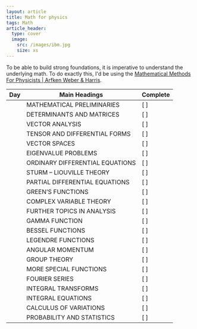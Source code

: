 ```yaml
---
layout: article
title: Math for physics
tags: Math
article_header:
  type: cover
  image:
    src: /images/ibm.jpg
    size: xs
---
```


To be able to build strong foundations, it is imperative to understand the underlying math. To do exactly this, I'd be using the [Mathematical Methods For Physicists | Arfken Weber & Harris](https://www.amazon.in/s?k=mathematical+methods+for+physicists&adgrpid=1327112142208717&hvadid=82944779185731&hvbmt=be&hvdev=c&hvlocphy=149547&hvnetw=o&hvqmt=e&hvtargid=kwd-82945386912940%3Aloc-90&hydadcr=23577_2291778&msclkid=bf855bc750281ffe12293d2ba834a88f&tag=msndeskstdin-21&ref=pd_sl_9j551xo7f6_e).






| Day | Main Headings                       | Complete |
|-----|-------------------------------------|----------|
|     | MATHEMATICAL PRELIMINARIES         | [ ]      |
|     | DETERMINANTS AND MATRICES           | [ ]      |
|     | VECTOR ANALYSIS                     | [ ]      |
|     | TENSOR AND DIFFERENTIAL FORMS      | [ ]      |
|     | VECTOR SPACES                       | [ ]      |
|     | EIGENVALUE PROBLEMS                | [ ]      |
|     | ORDINARY DIFFERENTIAL EQUATIONS     | [ ]      |
|     | STURM – LIOUVILLE THEORY           | [ ]      |
|     | PARTIAL DIFFERENTIAL EQUATIONS      | [ ]      |
|     | GREEN’S FUNCTIONS                   | [ ]      |
|     | COMPLEX VARIABLE THEORY             | [ ]      |
|     | FURTHER TOPICS IN ANALYSIS         | [ ]      |
|     | GAMMA FUNCTION                      | [ ]      |
|     | BESSEL FUNCTIONS                    | [ ]      |
|     | LEGENDRE FUNCTIONS                  | [ ]      |
|     | ANGULAR MOMENTUM                   | [ ]      |
|     | GROUP THEORY                        | [ ]      |
|     | MORE SPECIAL FUNCTIONS              | [ ]      |
|     | FOURIER SERIES                      | [ ]      |
|     | INTEGRAL TRANSFORMS                | [ ]      |
|     | INTEGRAL EQUATIONS                  | [ ]      |
|     | CALCULUS OF VARIATIONS             | [ ]      |
|     | PROBABILITY AND STATISTICS          | [ ]      |


